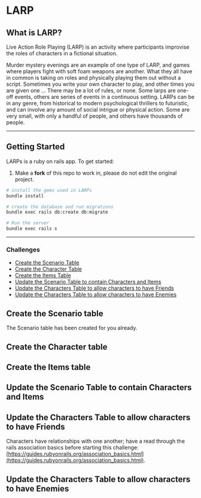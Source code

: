 # LARP

## What is LARP?
Live Action Role Playing (LARP) is an activity where participants improvise the roles of characters in a fictional situation.

Murder mystery evenings are an example of one type of LARP, and games where players fight with soft foam weapons are another. What they all have in common is taking on roles and physically playing them out without a script. Sometimes you write your own character to play, and other times you are given one ... There may be a lot of rules, or none. Some larps are one-off events, others are series of events in a continuous setting. LARPs can be in any genre, from historical to modern psychological thrillers to futuristic, and can involve any amount of social intrigue or physical action. Some are very small, with only a handful of people, and others have thousands of people.

---

## Getting Started

LARPs is a ruby on rails app. To get started:

1. Make a **fork** of this repo to work in, please do not edit the original project.

```bash
# install the gems used in LARPs
bundle install

# create the database and run migrations
bundle exec rails db:create db:migrate

# Run the server
bundle exec rails s
```
---

### Challenges

- [Create the Scenario Table](#create-the-scenario-table)
- [Create the Character Table](#create-the-character-table)
- [Create the Items Table](#create-the-items-table)
- [Update the Scenario Table to contain Characters and Items](#update-the-scenario-table-to-contain-characters-and-items)
- [Update the Characters Table to allow characters to have Friends](#update-the-characters-table-to-allow-characters-to-have-friends)
- [Update the Characters Table to allow characters to have Enemies](#update-the-characters-table-to-allow-characters-to-have-enemies)

## Create the Scenario table
The Scenario table has been created for you already. 
## Create the Character table
## Create the Items table
## Update the Scenario Table to contain Characters and Items
## Update the Characters Table to allow characters to have Friends
Characters have relationships with one another; have a read through the rails association basics before starting this challenge: [https://guides.rubyonrails.org/association_basics.html](https://guides.rubyonrails.org/association_basics.html).


## Update the Characters Table to allow characters to have Enemies